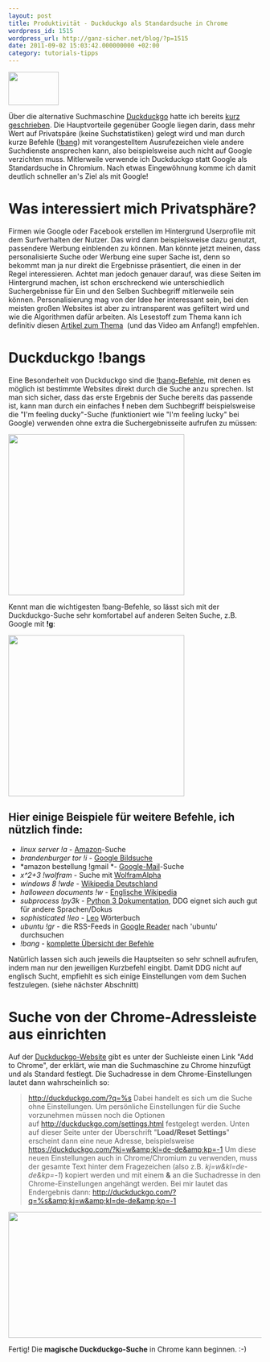 ```yaml
---
layout: post
title: Produktivität - Duckduckgo als Standardsuche in Chrome
wordpress_id: 1515
wordpress_url: http://ganz-sicher.net/blog/?p=1515
date: 2011-09-02 15:03:42.000000000 +02:00
category: tutorials-tipps
---
```

<img class="lefticon" src="{{site.url}}/wp-content/uploads/logo1.png" alt="" width="100" height="66" />

Über die alternative Suchmaschine <a href="http://duckduckgo.com/">Duckduckgo</a> hatte ich bereits <a href="{{site.baseurl}}/linktipps/3-interessante-suchmaschinen-abseits-von-google/">kurz geschrieben</a>. Die Hauptvorteile gegenüber Google liegen darin, dass mehr Wert auf Privatspäre (keine Suchstatistiken) gelegt wird und man durch kurze Befehle (<a href="http://duckduckgo.com/bang.html">!bang</a>) mit vorangestelltem Ausrufezeichen viele andere Suchdienste ansprechen kann, also beispielsweise auch nicht auf Google verzichten muss. Mitlerweile verwende ich Duckduckgo statt Google als Standardsuche in Chromium. Nach etwas Eingewöhnung komme ich damit deutlich schneller an's Ziel als mit Google!
<!--more-->

Was interessiert mich Privatsphäre?
====================================
Firmen wie Google oder Facebook erstellen im Hintergrund Userprofile mit dem Surfverhalten der Nutzer. Das wird dann beispielsweise dazu genutzt, passendere Werbung einblenden zu können. Man könnte jetzt meinen, dass personalisierte Suche oder Werbung eine super Sache ist, denn so bekommt man ja nur direkt die Ergebnisse präsentiert, die einen in der Regel interessieren. Achtet man jedoch genauer darauf, was diese Seiten im Hintergrund machen, ist schon erschreckend wie unterschiedlich Suchergebnisse für Ein und den Selben Suchbegriff mitlerweile sein können. Personalisierung mag von der Idee her interessant sein, bei den meisten großen Websites ist aber zu intransparent was gefiltert wird und wie die Algorithmen dafür arbeiten. Als Lesestoff zum Thema kann ich definitiv diesen <a href="http://lifehacker.com/5814100/the-problem-with-your-google-search-results-and-what-you-can-do-about-it">Artikel zum Thema</a>  (und das Video am Anfang!) empfehlen.

Duckduckgo !bangs
=================
Eine Besonderheit von Duckduckgo sind die <a href="http://duckduckgo.com/bang.html">!bang-Befehle</a>, mit denen es möglich ist bestimmte Websites direkt durch die Suche anzu sprechen. Ist man sich sicher, dass das erste Ergebnis der Suche bereits das passende ist, kann man durch ein einfaches <strong>!</strong> neben dem Suchbegriff beispielsweise die "I'm feeling ducky"-Suche (funktioniert wie "I'm feeling lucky" bei Google) verwenden ohne extra die Suchergebnisseite aufrufen zu müssen:

<a href="{{site.url}}/wp-content/uploads/ducky.jpg"><img class="borderimg centered" src="{{site.url}}/wp-content/uploads/ducky.jpg" alt="" width="350" height="320" /></a>

Kennt man die wichtigesten !bang-Befehle, so lässt sich mit der Duckduckgo-Suche sehr komfortabel auf anderen Seiten Suche, z.B. Google mit **!g**:

<a href="{{site.url}}/wp-content/uploads/google_search.jpeg"><img class="borderimg centered" src="{{site.url}}/wp-content/uploads/google_search.jpeg" alt="" width="350" height="320" /></a>


Hier einige Beispiele für weitere Befehle, ich nützlich finde:
----------------------------------------------------------------
*   *linux server !a* - [Amazon][1]-Suche
*   *brandenburger tor !i* - [Google Bildsuche][2]
*   *amazon bestellung !gmail *- [Google-Mail][3]-Suche
*   *x^2+3 !wolfram* - Suche mit [WolframAlpha][4]
*   *windows 8 !wde* - [Wikipedia Deutschland][5]
*   *halloween documents !w* - [Englische Wikipedia][6]
*   *subprocess !py3k* - [Python 3 Dokumentation][7], DDG eignet sich auch gut für andere Sprachen/Dokus
*   *sophisticated !leo* - [Leo][8] Wörterbuch
*   *ubuntu !gr* - die RSS-Feeds in [Google Reader][9] nach 'ubuntu' durchsuchen
*   *!bang* - [komplette Übersicht der Befehle][10]

 [1]: http://www.amazon.de/
 [2]: http://images.google.com/
 [3]: https://mail.google.com/
 [4]: http://www.wolframalpha.com/
 [5]: http://de.wikipedia.org/wiki/Wikipedia:Hauptseite
 [6]: http://en.wikipedia.org/wiki/Main_Page
 [7]: http://docs.python.org/
 [8]: http://dict.leo.org/
 [9]: http://www.google.com/reader
 [10]: http://duckduckgo.com/bang.html
 
Natürlich lassen sich auch jeweils die Hauptseiten so sehr schnell aufrufen, indem man nur den jeweiligen Kurzbefehl eingibt. Damit DDG nicht auf englisch Sucht, empfiehlt es sich einige Einstellungen vom dem Suchen festzulegen. (siehe nächster Abschnitt)

Suche von der Chrome-Adressleiste aus einrichten
==================================================
Auf der <a href="http://duckduckgo.com/">Duckduckgo-Website</a> gibt es unter der Suchleiste einen Link "Add to Chrome", der erklärt, wie man die Suchmaschine zu Chrome hinzufügt und als Standard festlegt. Die Suchadresse in dem Chrome-Einstellungen lautet dann wahrscheinlich so:
> http://duckduckgo.com/?q=%s
Dabei handelt es sich um die Suche ohne Einstellungen. Um persönliche Einstellungen für die Suche vorzunehmen müssen noch die Optionen auf <a href="http://duckduckgo.com/settings.html">http://duckduckgo.com/settings.html</a> festgelegt werden. Unten auf dieser Seite unter der Überschrift "<strong>Load/Reset Settings</strong>" erscheint dann eine neue Adresse, beispielsweise
> https://duckduckgo.com/?kj=w&amp;kl=de-de&amp;kp=-1
Um diese neuen Einstellungen auch in Chrome/Chromium zu verwenden, muss der gesamte Text hinter dem Fragezeichen (also z.B. *kj=w&amp;kl=de-de&amp;kp=-1*) kopiert werden und mit einem <strong>&amp;</strong> an die Suchadresse in den Chrome-Einstellungen angehängt werden. Bei mir lautet das Endergebnis dann:
> http://duckduckgo.com/?q=%s&amp;kj=w&amp;kl=de-de&amp;kp=-1

<img class="borderimg centered" src="{{site.url}}/wp-content/uploads/chrome_settings.jpeg" width="600" height="250" />

Fertig! Die <strong>magische Duckduckgo-Suche</strong> in Chrome kann beginnen. :-)
